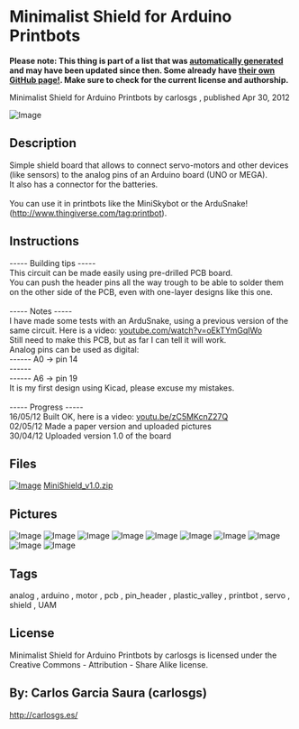 Minimalist Shield for Arduino Printbots
===============
**Please note: This thing is part of a list that was [automatically generated](https://github.com/carlosgs/export-things) and may have been updated since then. Some already have [their own GitHub page!](https://github.com/carlosgs?tab=repositories). Make sure to check for the current license and authorship.**  

Minimalist Shield for Arduino Printbots  by carlosgs , published Apr 30, 2012

![Image](img/minimalist_shield_display_large.jpg)

Description
--------
Simple shield board that allows to connect servo-motors and other devices (like sensors) to the analog pins of an Arduino board (UNO or MEGA).<br />
It also has a connector for the batteries.<br />
<br />
You can use it in printbots like the MiniSkybot or the ArduSnake! (http://www.thingiverse.com/tag:printbot).

Instructions
--------
----- Building tips -----<br />
  This circuit can be made easily using pre-drilled PCB board.<br />
  You can push the header pins all the way trough to be able to solder them on the other side of the PCB, even with one-layer designs like this one.<br />
<br />
----- Notes -----<br />
  I have made some tests with an ArduSnake, using a previous version of the same circuit. Here is a video: <a href="https://www.youtube.com/watch?v=oEkTYmGqIWo" target="_blank" rel="nofollow">youtube.com/watch?v=oEkTYmGqIWo</a><br />
  Still need to make this PCB, but as far I can tell it will work.<br />
  Analog pins can be used as digital:<br />
------ A0 -&gt; pin 14 <br />
------ <br />
------ A6 -&gt; pin 19<br />
  It is my first design using Kicad, please excuse my mistakes.<br />
<br />
----- Progress -----<br />
  16/05/12 Built OK, here is a video: <a href="http://youtu.be/zC5MKcnZ27Q" target="_blank" rel="nofollow">youtu.be/zC5MKcnZ27Q</a><br />
  02/05/12 Made a paper version and uploaded pictures<br />
  30/04/12 Uploaded version 1.0 of the board

Files
--------
[![Image](img/Gears_preview_tinycard.jpg)](MiniShield_v1.0.zip)
 [ MiniShield_v1.0.zip](MiniShield_v1.0.zip)  



Pictures
--------
![Image](img/2012-04-19_16.06.50_display_large.jpg)
![Image](img/minimalist_shield_v1.0_3_display_large.jpg)
![Image](img/minimalist_shield_v1.0_2_display_large.jpg)
![Image](img/2012-05-02_12.24.31_display_large.jpg)
![Image](img/2012-05-02_12.24.19_display_large.jpg)
![Image](img/2012-05-02_12.24.13_display_large.jpg)
![Image](img/2012-05-02_12.23.56_display_large.jpg)
![Image](img/2012-05-02_12.24.07_display_large.jpg)
![Image](img/2012-05-16_17.22.57_display_large.jpg)
![Image](img/2012-05-16_17.22.50_display_large.jpg)


Tags
--------
analog , arduino , motor , pcb , pin_header , plastic_valley , printbot , servo , shield , UAM  

  

License
--------
Minimalist Shield for Arduino Printbots by carlosgs is licensed under the Creative Commons - Attribution - Share Alike license.  



By: Carlos Garcia Saura (carlosgs)
--------
<http://carlosgs.es/>